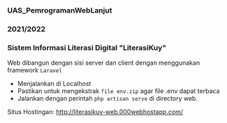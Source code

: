 ### UAS_PemrogramanWebLanjut
### 2021/2022

### Sistem Informasi Literasi Digital "LiterasiKuy"

Web dibangun dengan sisi server dan client dengan menggunakan framework ```Laravel```
- Menjalankan di Localhost
- Pastikan untuk mengekstrak ```file env.zip``` agar file .env dapat terbaca
- Jalankan dengan perintah ```php artisan serve``` di directory web.

Situs Hostingan: http://literasikuy-web.000webhostapp.com/
